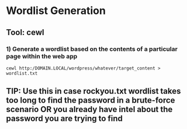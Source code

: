 # Wordlist Generation

## Tool: cewl

### 1) Generate a wordlist based on the contents of a particular page within the web app

    cewl http:/DOMAIN.LOCAL/wordpress/whatever/target_content > wordlist.txt

## TIP: Use this in case rockyou.txt wordlist takes too long to find the password in a brute-force scenario OR you already have intel about the password you are trying to find
